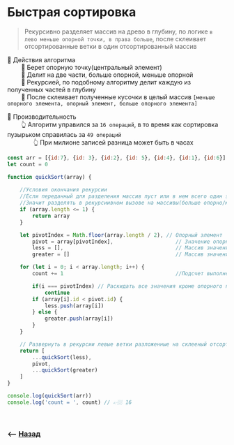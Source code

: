 # Быстрая сортировка
> Рекурсивно разделяет массив на древо в глубину, по логике `в лево меньше опорной точки, в права больше`, после склеивает отсортированные ветки в один отсортированный массив

🔹 Действия алгоритма  
&emsp;&emsp; 🎯 Берет опорную точку(центральный элемент)    
&emsp;&emsp; 🎯 Делит на две части, больше опорной, меньше опорной  
&emsp;&emsp; 🎯 Рекурсией, по подобному алгоритму делит каждую из полученных частей в глубину    
&emsp;&emsp; 🎯 После склеивает полученные кусочки в целый массив `[меньше опорного элемента, опорный элемент, больше опорного элемента]`  

🔹 Производительность  
&emsp;&emsp; 👆 Алгоритм управился за `16 операций`, в то время как сортировка пузырьком справилась за `49 операций`  
&emsp;&emsp;&emsp;&emsp; 👆 При милионе записей разница может быть в часах   

```javascript
const arr = [{id:7}, {id: 3}, {id:2}, {id: 5}, {id:4}, {id:1}, {id:6}]
let count = 0

function quickSort(array) {
    
    //Условия окончания рекурсии
    //Если переданный для разделения массив пуст или в нем всего один элемент,
    //Значит разделять в рекурсиивном вызове на массивы(больше опорно/меньше опорно) больше нечего, и можно закрывать рекурсию
    if (array.length <= 1) {
        return array
    }

    let pivotIndex = Math.floor(array.length / 2), // Опорный элемент
        pivot = array[pivotIndex],                    // Значение опорного элемента
        less = [],                                    // Массив значений меньше опорного
        greater = []                                  // Массив значений больше опорного

    for (let i = 0; i < array.length; i++) {
        count += 1                                    //Подсчет выполненных операций

        if(i === pivotIndex) // Раскидать все значения кроме опорного по массивам(больше опорного/меньше опорного)
            continue
        if (array[i].id < pivot.id) {
            less.push(array[i])
        } else {
            greater.push(array[i])
        }
    }

    // Развернуть в рекурсии левые ветки разложенные на склееный отсортированный массив и правые
    return [
        ...quickSort(less),
        pivot,
        ...quickSort(greater)
    ]
}

console.log(quickSort(arr))
console.log('count = ', count) // 👉🏼 16
```

<br>

### ⟵ **<a href="../../readme.md">Назад</a>**